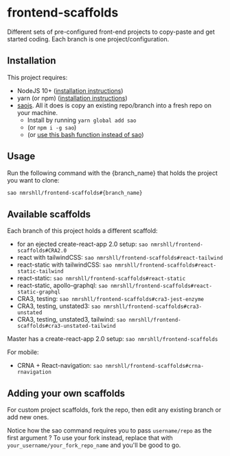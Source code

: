 # frontend-scaffolds

Different sets of pre-configured front-end projects to copy-paste and get started coding. Each branch is one project/configuration.

## Installation

This project requires:

- NodeJS 10+ ([installation instructions](https://nodejs.org/en/download/package-manager/))
- yarn (or npm) ([installation instructions](https://yarnpkg.com/en/docs/install))
- [saojs](https://saojs.org/guide/getting-started.html). All it does is copy an existing repo/branch into a fresh repo on your machine.
    - Install by running `yarn global add sao`
    - (or `npm i -g sao`)
    - (or [use this bash function instead of sao](./docs/alternative-bash-function.md))


## Usage

Run the following command with the {branch_name} that holds the project you want to clone:

```sh
sao nmrshll/frontend-scaffolds#{branch_name}
```


## Available scaffolds

Each branch of this project holds a different scaffold:

- for an ejected create-react-app 2.0 setup: `sao nmrshll/frontend-scaffolds#CRA2.0`
- react with tailwindCSS: `sao nmrshll/frontend-scaffolds#react-tailwind`
- react-static with tailwindCSS: `sao nmrshll/frontend-scaffolds#react-static-tailwind`
- react-static: `sao nmrshll/frontend-scaffolds#react-static`
- react-static, apollo-graphql: `sao nmrshll/frontend-scaffolds#react-static-graphql`
- CRA3, testing: `sao nmrshll/frontend-scaffolds#cra3-jest-enzyme`
- CRA3, testing, unstated3: `sao nmrshll/frontend-scaffolds#cra3-unstated`
- CRA3, testing, unstated3, tailwind: `sao nmrshll/frontend-scaffolds#cra3-unstated-tailwind`

Master has a create-react-app 2.0 setup: `sao nmrshll/frontend-scaffolds`

For mobile:

- CRNA + React-navigation: `sao nmrshll/frontend-scaffolds#crna-rnavigation`

## Adding your own scaffolds

For custom project scaffolds, fork the repo, then edit any existing branch or add new ones.

Notice how the sao command requires you to pass `username/repo` as the first argument ? 
To use your fork instead, replace that with `your_username/your_fork_repo_name` and you'll be good to go.
